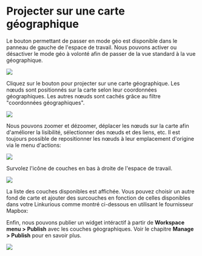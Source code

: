 # Projecter sur une carte géographique

Le bouton permettant de passer en mode géo est disponible dans le panneau de gauche de l'espace de travail.
Nous pouvons activer ou désactiver le mode géo à volonté afin de passer de la vue standard à la vue géographique. 

![](https://github.com/Linkurious/linkurious-enterprise-manual/raw/master/en/geography/geo-mode-button.png)

Cliquez sur le bouton pour projecter sur une carte géographique. Les nœuds sont positionnés sur la carte selon leur coordonnées géographiques. Les autres nœuds sont cachés grâce au filtre "coordonnées géographiques".

![](https://github.com/Linkurious/linkurious-enterprise-manual/raw/master/en/geography/geo-mode-enabled.png)


Nous pouvons zoomer et dézoomer, déplacer les nœuds sur la carte afin d'améliorer la lisibilité, sélectionner des nœuds et des liens, etc. Il est toujours possible de repositionner les nœuds à leur emplacement d'origine via le menu d'actions:

![](https://github.com/Linkurious/linkurious-enterprise-manual/raw/master/en/geography/reset-geo-coordinates.png)


Survolez l'icône de couches en bas à droite de l'espace de travail. 

![](https://github.com/Linkurious/linkurious-enterprise-manual/raw/master/en/geography/geo-mode-enabled.png)

La liste des couches disponibles est affichée. Vous pouvez choisir un autre fond de carte et ajouter des surcouches en fonction de celles disponibles dans votre Linkurious comme montré ci-dessous en utilisant le fournisseur Mapbox: [](https://www.mapbox.com/)

Enfin, nous pouvons publier un widget  intéractif à partir de **Workspace menu > Publish** avec les couches géographiques. Voir le chapitre **Manage > Publish** pour en savoir plus.

![](https://github.com/Linkurious/linkurious-enterprise-manual/raw/master/en/geography/geo-widget.png)

